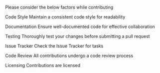 Please consider the below factors while contributing

Code Style
Maintain a consistent code style for readability

Documentation
Ensure well-documented code for effective collaboration

Testing
Thoroughly test your changes before submitting a pull request

Issue Tracker
Check the Issue Tracker for tasks

Code Review 
All contributions undergo a code review process

Licensing 
Contributions are licensed
